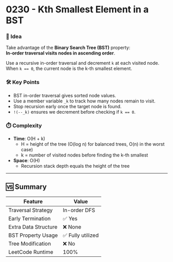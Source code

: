 # 0230 - Kth Smallest Element in a BST

### 🧠 Idea  
Take advantage of the **Binary Search Tree (BST)** property:  
**In-order traversal visits nodes in ascending order**.

Use a recursive in-order traversal and decrement `k` at each visited node.  
When `k == 0`, the current node is the k-th smallest element.

### 🛠️ Key Points  
- BST in-order traversal gives sorted node values.  
- Use a member variable `_k` to track how many nodes remain to visit.  
- Stop recursion early once the target node is found.  
- `!(--_k)` ensures we decrement before checking if `k == 0`.

### ⏱️ Complexity  
- **Time**: O(H + k)  
  - H = height of the tree (O(log n) for balanced trees, O(n) in the worst case)  
  - k = number of visited nodes before finding the k-th smallest  
- **Space**: O(H)  
  - Recursion stack depth equals the height of the tree

---

## 🆚 Summary

| Feature              | Value                          |
|----------------------|--------------------------------|
| Traversal Strategy   | In-order DFS                   |
| Early Termination    | ✅ Yes                         |
| Extra Data Structure | ❌ None                        |
| BST Property Usage   | ✅ Fully utilized              |
| Tree Modification    | ❌ No                          |
| LeetCode Runtime     | 100%                           |